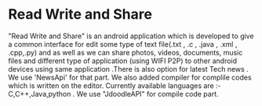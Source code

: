 # Read Write and Share
"Read Write and Share" is an android application which is developed to give a common interface for edit some type of text file(.txt , .c , .java , .xml , .cpp,.py) and as well as we can share photos, videos, documents, music files and different type of application (using WIFI P2P) to other android devices using same application .There is also option for latest Tech news . We use 'NewsApi' for that part. We also added compiler for complile codes  which is written on the editor. Currently available languages are :- C,C++,Java,python . We use "JdoodleAPI" for compile code part.

